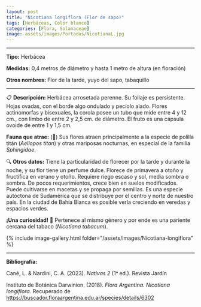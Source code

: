 ```yaml
---
layout: post
title: "Nicotiana longiflora (Flor de sapo)"
tags: [Herbáceas, Color blanco]
categories: [Flora, Solanaceae]
image: assets/images/Portadas/NicotianaL.jpg
---
```


***

**Tipo:** Herbácea

**Medidas:** 0,4 metros de diámetro y hasta 1 metro de altura (en floración)

**Otros nombres:** Flor de la tarde, yuyo del sapo, tabaquillo

***

📋 **Descripción:** Herbácea arrosetada perenne. Su follaje es persistente. Hojas ovadas, con el borde algo ondulado y pecíolo alado. Flores actinomorfas y bisexuales, la corola posee un tubo que mide entre 4 y 12 cm., con limbo de entre 2 y 2,5 cm. de diámetro. El fruto es una cápsula ovoide de entre 1 y 1,5 cm.

**Fauna que atrae:** (🦋) Sus flores atraen principalmente a la especie de polilla titán (*Aellopos titan*) y otras mariposas nocturnas, en especial de la familia *Sphingidae*.

🔍 **Otros datos:** Tiene la particularidad de florecer por la tarde y durante la noche, y su flor tiene un perfume dulce. Florece de primavera a otoño y fructifica en verano y otoño. Requiere riego escaso y sol, media sombra o sombra. De pocos requerimientos, crece bien en suelos modificados. Puede cultivarse en macetas y se propaga por semillas. Es una especie autóctona de Sudamérica que se distribuye por el centro y norte de nuestro país. En la ciudad de Bahía Blanca es posible verla creciendo en veredas y espacios verdes.

**¡Una curiosidad!** 👀 Pertenece al mismo género y por ende es una pariente cercana del tabaco (*Nicotiana tabacum*).

 {% include image-gallery.html folder="/assets/images/Nicotiana-longiflora" %}

***

**Bibliografía:**

Cané, L. & Nardini, C. A. (2023). *Nativas 2* (1ᵃ ed.). Revista Jardín

Instituto de Botánica Darwinion. (2018). *Flora Argentina. Nicotiana longiflora*. Recuperado de https://buscador.floraargentina.edu.ar/species/details/6302
